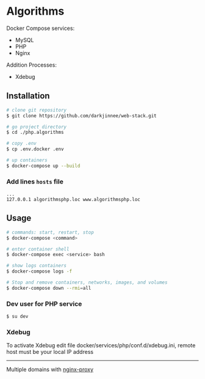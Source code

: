 # Algorithms 
Docker Compose services:
- MySQL
- PHP
- Nginx

Addition Processes:
- Xdebug

## Installation
```bash
# clone git repository
$ git clone https://github.com/darkjinnee/web-stack.git

# go project directory
$ cd ./php.algorithms

# copy .env
$ cp .env.docker .env

# up containers
$ docker-compose up --build
```

### Add lines `hosts` file
```text
...
127.0.0.1 algorithmsphp.loc www.algorithmsphp.loc
```

## Usage
```bash
# commands: start, restart, stop
$ docker-compose <command>

# enter container shell
$ docker-compose exec <service> bash

# show logs containers
$ docker-compose logs -f

# Stop and remove containers, networks, images, and volumes
$ docker-compose down --rmi=all
```

### Dev user for PHP service
```bash
$ su dev
```

### Xdebug
To activate Xdebug edit file docker/services/php/conf.d/xdebug.ini, remote host must be your local IP address
***
Multiple domains with [nginx-proxy](https://github.com/nginx-proxy/nginx-proxy "nginx-proxy")
